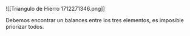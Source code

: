 ![[Triangulo de Hierro 1712271346.png]]

Debemos encontrar un balances entre los tres elementos, es imposible priorizar todos.
